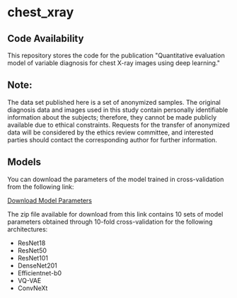 # chest_xray

## Code Availability

This repository stores the code for the publication 
"Quantitative evaluation model of variable diagnosis for chest X-ray images using deep learning."

## Note:

The data set published here is a set of anonymized samples. The original diagnosis data and images used in this study contain personally identifiable information about the subjects; therefore, they cannot be made publicly available due to ethical constraints. Requests for the transfer of anonymized data will be considered by the ethics review committee, and interested parties should contact the corresponding author for further information.

## Models

You can download the parameters of the model trained in cross-validation from the following link:

[Download Model Parameters](https://figshare.com/articles/software/CNN_models_trained_in_cross-validation/24268450)

The zip file available for download from this link contains 10 sets of model parameters obtained through 10-fold cross-validation for the following architectures:

- ResNet18
- ResNet50
- ResNet101
- DenseNet201
- Efficientnet-b0
- VQ-VAE
- ConvNeXt
